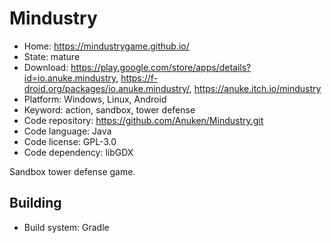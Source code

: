 # Mindustry

- Home: https://mindustrygame.github.io/
- State: mature
- Download: https://play.google.com/store/apps/details?id=io.anuke.mindustry, https://f-droid.org/packages/io.anuke.mindustry/, https://anuke.itch.io/mindustry
- Platform: Windows, Linux, Android
- Keyword: action, sandbox, tower defense
- Code repository: https://github.com/Anuken/Mindustry.git
- Code language: Java
- Code license: GPL-3.0
- Code dependency: libGDX

Sandbox tower defense game.

## Building

- Build system: Gradle
